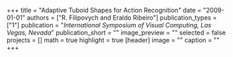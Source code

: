 +++
title = "Adaptive Tuboid Shapes for Action Recognition"
date = "2009-01-01"
authors = ["R. Filipovych and Eraldo Ribeiro"]
publication_types = ["1"]
publication = "_International Symposium of Visual Computing, Las Vegas, Nevada_"
publication_short = ""
image_preview = ""
selected = false
projects = []
math = true
highlight = true
[header]
image = ""
caption = ""
+++

